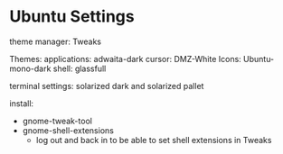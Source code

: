 # Ubuntu Settings

theme manager: Tweaks

Themes:
applications: adwaita-dark
cursor: DMZ-White
Icons: Ubuntu-mono-dark
shell: glassfull

terminal settings: solarized dark and solarized pallet


install:
* gnome-tweak-tool
* gnome-shell-extensions
	* log out and back in to be able to set shell extensions in Tweaks

